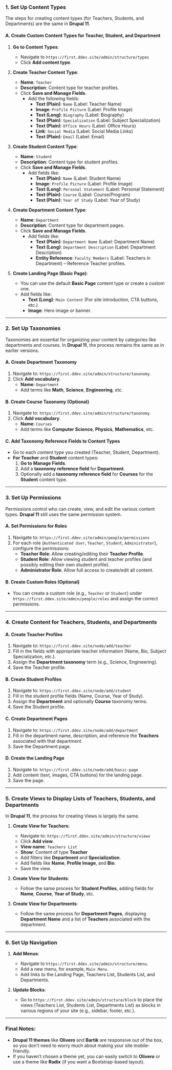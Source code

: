 
### **1. Set Up Content Types**

The steps for creating content types (for Teachers, Students, and Departments) are the same in **Drupal 11**.

#### **A. Create Custom Content Types for Teacher, Student, and Department**
1. **Go to Content Types**:
   - Navigate to `https://first.ddev.site/admin/structure/types`
   - Click **Add content type**.

2. **Create Teacher Content Type**:
   - **Name**: `Teacher`
   - **Description**: Content type for teacher profiles.
   - Click **Save and Manage Fields**.
     - Add the following fields:
       - **Text (Plain)**: `Name` (Label: Teacher Name)
       - **Image**: `Profile Picture` (Label: Profile Image)
       - **Text (Long)**: `Biography` (Label: Biography)
       - **Text (Plain)**: `Specialization` (Label: Subject Specialization)
       - **Text (Plain)**: `Office Hours` (Label: Office Hours)
       - **Link**: `Social Media` (Label: Social Media Links)
       - **Text (Plain)**: `Email` (Label: Email)

3. **Create Student Content Type**:
   - **Name**: `Student`
   - **Description**: Content type for student profiles.
   - Click **Save and Manage Fields**.
     - Add fields like:
       - **Text (Plain)**: `Name` (Label: Student Name)
       - **Image**: `Profile Picture` (Label: Profile Image)
       - **Text (Long)**: `Personal Statement` (Label: Personal Statement)
       - **Text (Plain)**: `Course` (Label: Course/Program)
       - **Text (Plain)**: `Year of Study` (Label: Year of Study)

4. **Create Department Content Type**:
   - **Name**: `Department`
   - **Description**: Content type for department pages.
   - Click **Save and Manage Fields**.
     - Add fields like:
       - **Text (Plain)**: `Department Name` (Label: Department Name)
       - **Text (Long)**: `Department Description` (Label: Department Description)
       - **Entity Reference**: `Faculty Members` (Label: Teachers in Department) – Reference Teacher profiles.

5. **Create Landing Page (Basic Page)**:
   - You can use the default **Basic Page** content type or create a custom one.
   - Add fields like:
     - **Text (Long)**: `Main Content` (For site introduction, CTA buttons, etc.)
     - **Image**: Hero image or banner.

---

### **2. Set Up Taxonomies**

Taxonomies are essential for organizing your content by categories like departments and courses. In **Drupal 11**, the process remains the same as in earlier versions.

#### **A. Create Department Taxonomy**
1. Navigate to: `https://first.ddev.site/admin/structure/taxonomy`.
2. Click **Add vocabulary**.
   - **Name**: `Department`
   - Add terms like **Math**, **Science**, **Engineering**, etc.

#### **B. Create Course Taxonomy (Optional)**
1. Navigate to: `https://first.ddev.site/admin/structure/taxonomy`.
2. Click **Add vocabulary**.
   - **Name**: `Courses`
   - Add terms like **Computer Science**, **Physics**, **Mathematics**, etc.

#### **C. Add Taxonomy Reference Fields to Content Types**
- Go to each content type you created (Teacher, Student, Department).
- **For Teacher** and **Student** content types:
  1. **Go to Manage Fields**.
  2. Add a **taxonomy reference field** for **Department**.
  3. Optionally add a **taxonomy reference field** for **Courses** for the **Student** content type.

---

### **3. Set Up Permissions**

Permissions control who can create, view, and edit the various content types. **Drupal 11** still uses the same permission system.

#### **A. Set Permissions for Roles**
1. Navigate to: `https://first.ddev.site/admin/people/permissions`
2. For each role (`Authenticated User`, `Teacher`, `Student`, `Administrator`), configure the permissions:
   - **Teacher Role**: Allow creating/editing their **Teacher Profile**.
   - **Student Role**: Allow viewing student and teacher profiles (and possibly editing their own student profile).
   - **Administrator Role**: Allow full access to create/edit all content.

#### **B. Create Custom Roles (Optional)**
- You can create a custom role (e.g., `Teacher` or `Student`) under `https://first.ddev.site/admin/people/roles` and assign the correct permissions.

---

### **4. Create Content for Teachers, Students, and Departments**

#### **A. Create Teacher Profiles**
1. Navigate to: `https://first.ddev.site/node/add/teacher`
2. Fill in the fields with appropriate teacher information (Name, Bio, Subject Specialization, etc.).
3. Assign the **Department taxonomy** term (e.g., Science, Engineering).
4. Save the Teacher profile.

#### **B. Create Student Profiles**
1. Navigate to: `https://first.ddev.site/node/add/student`
2. Fill in the student profile fields (Name, Course, Year of Study).
3. Assign the **Department** and optionally **Course** taxonomy terms.
4. Save the Student profile.

#### **C. Create Department Pages**
1. Navigate to: `https://first.ddev.site/node/add/department`
2. Fill in the department name, description, and reference the **Teachers** associated with that department.
3. Save the Department page.

#### **D. Create the Landing Page**
1. Navigate to: `https://first.ddev.site/node/add/basic-page`
2. Add content (text, images, CTA buttons) for the landing page.
3. Save the page.

---

### **5. Create Views to Display Lists of Teachers, Students, and Departments**

In **Drupal 11**, the process for creating Views is largely the same.

1. **Create View for Teachers**:
   - Navigate to: `https://first.ddev.site/admin/structure/views`
   - Click **Add view**.
   - **View name**: `Teachers List`
   - **Show**: Content of type **Teacher**
   - Add filters like **Department** and **Specialization**.
   - Add fields like **Name**, **Profile Image**, and **Bio**.
   - Save the view.

2. **Create View for Students**:
   - Follow the same process for **Student Profiles**, adding fields for **Name**, **Course**, **Year of Study**, etc.

3. **Create View for Departments**:
   - Follow the same process for **Department Pages**, displaying **Department Name** and a list of **Teachers** associated with the department.

---

### **6. Set Up Navigation**

1. **Add Menus**:
   - Navigate to `https://first.ddev.site/admin/structure/menu`.
   - Add a new menu, for example, `Main Menu`.
   - Add links to the Landing Page, Teachers List, Students List, and Departments.

2. **Update Blocks**:
   - Go to `https://first.ddev.site/admin/structure/block` to place the views (Teachers List, Students List, Departments List) as blocks in various regions of your site (e.g., sidebar, footer, etc.).

---

### **Final Notes**:
- **Drupal 11 themes** like **Olivero** and **Bartik** are responsive out of the box, so you don't need to worry much about making your site mobile-friendly.
- If you haven’t chosen a theme yet, you can easily switch to **Olivero** or use a theme like **Radix** (if you want a Bootstrap-based layout).
